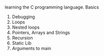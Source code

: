 learning the C programming language.
Basics

1. Debugging
2. Loops
3. Nested loops
4. Pointers, Arrays and Strings
5. Recursion
6. Static Lib
7. Arguments to main
